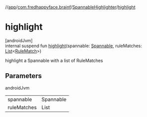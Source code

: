 //[app](../../../index.md)/[com.fredhappyface.brainf](../index.md)/[SpannableHighlighter](index.md)/[highlight](highlight.md)

# highlight

[androidJvm]\
internal suspend fun [highlight](highlight.md)(spannable: [Spannable](https://developer.android.com/reference/kotlin/android/text/Spannable.html), ruleMatches: [List](https://kotlinlang.org/api/latest/jvm/stdlib/kotlin.collections/-list/index.html)&lt;[RuleMatch](../-rule-match/index.md)&gt;)

highlight a Spannable with a list of RuleMatches

## Parameters

androidJvm

| | |
|---|---|
| spannable | Spannable |
| ruleMatches | List<RuleMatch> |
